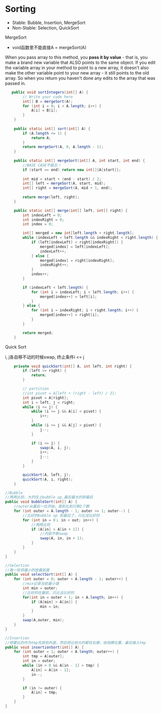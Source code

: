 # Sorting
* Stable: Bubble, Insertion, MergeSort
* Non-Stable: Selection, QuickSort

MergeSort

* void函数里不能直接A = mergeSort(A)

When you pass array to this method, you **pass it by value** - that is, you make a brand new variable that ALSO points to the same object. If you edit the variable array in your method to point to a new array, it doesn't also make the other variable point to your new array - it still points to the old array. So when you return you haven't done any edits to the array that was passed in.



```java
   public void sortIntegers(int[] A) {
        // Write your code here
        int[] B = mergeSort(A);
        for (int i = 0; i < A.length; i++) {
            A[i] = B[i];
        }
    }
    
    public static int[] sort(int[] A) {
        if (A.length <= 1) {
            return A;
        }
        return mergeSort(A, 0, A.length - 1);
    }
    
    public static int[] mergeSort(int[] A, int start, int end) {
        //BASE CASE不能忘！
        if (start == end) return new int[]{A[start]};
        
        int mid = start + (end - start) / 2;
        int[] left = mergeSort(A, start, mid);
        int[] right = mergeSort(A, mid + 1, end);
        
        return merge(left, right);
    }

    public static int[] merge(int[] left, int[] right) {
        int indexLeft = 0;
        int indexRight = 0;
        int index = 0;

        int[] merged = new int[left.length + right.length];
        while (indexLeft < left.length && indexRight < right.length) {
            if (left[indexLeft] < right[indexRight]) {
                merged[index] = left[indexLeft];
                indexLeft++;
            } else {
                merged[index] = right[indexRight];
                indexRight++;
            }
            index++;
        }

        if (indexLeft < left.length) {
            for (int i = indexLeft; i < left.length; i++) {
                merged[index++] = left[i];
            }
        } else {
            for (int i = indexRight; i < right.length; i++) {
                merged[index++] = right[i];
            }
        }

        return merged;
    }
```


Quick Sort

i, j各自移不动的时候swap, 终止条件i <= j

```java
    private void quickSort(int[] A, int left, int right) {
        if (left >= right) {
            return;
        }

        // partition
        //int pivot = A[left + (right - left) / 2];
        int pivot = A[right];
        int i = left, j = right;
        while (i <= j) {
            while (i <= j && A[i] < pivot) {
                i++;
            }
            while (i <= j && A[j] > pivot) {
                j--;
            }

            if (i <= j) {
                swap(A, i, j);
                i++;
                j--;
            }
        }

        quickSort(A, left, j);
        quickSort(A, i, right);
    }
```

```java
//Bubble
//两两比较，大的往上bubble up,最后最大的排最后
public void bubbleSort(int[] A) {
    //outer从最后一位开始，直到比到只剩1个数
    for (int outer = A.length - 1; outer >= 1; outer--) {
        //比好的bubble up 到最后了，只比没比好的
        for (int in = 0； in < out; in++) {
            //两两比较
            if (A[in] > A[in + 1]) {
                //内部不断swap
                swap(A, in, in + 1);
            }
        }
    }
}

//Selection
//每一轮将最小的放最前面
public void selectSort(int[] A) {
    for (int outer = 0; outer < A.length - 1; outer++) {
        //min记录当前最小值
        int min = outer;
        //比好的在最前，只比没比好的
        for(int in = outer + 1; in < A.length; in++) {
            if (A[min] > A[in]) {
                min = in;
            }
        }
        swap(A,outer, min);
    }
}

//Insertion
//把要比的作为tmp先放到外面，然后把比他大的都往右挪，给他腾位置，最后插入tmp
public void insertionSort(int[] A) {
    for (int outer = 1; outer < A.length; outer++) {
        int tmp = A[outer];
        int in = outer;
        while (in > 0 && A[in - 1] > tmp) {
            A[in] = A[in - 1];
            in--;
        }

        if (in != outer) {
            A[in] = tmp;
        }
    }
}
```